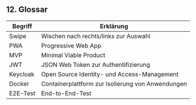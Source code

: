 ## 12. Glossar

| Begriff         | Erklärung |
|------------------|-----------|
| Swipe            | Wischen nach rechts/links zur Auswahl |
| PWA              | Progressive Web App |
| MVP              | Minimal Viable Product |
| JWT              | JSON Web Token zur Authentifizierung |
| Keycloak         | Open Source Identity- und Access-Management |
| Docker           | Containerplattform zur Isolierung von Anwendungen |
| E2E-Test         | End-to-End-Test |